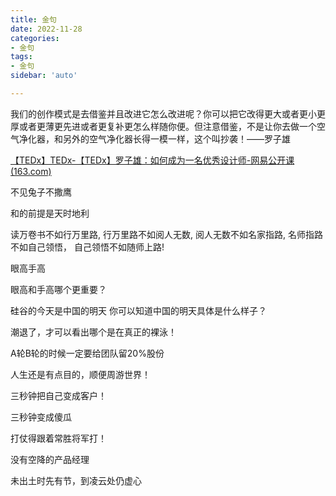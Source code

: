 ```yaml
---
title: 金句
date: 2022-11-28
categories:
- 金句
tags:
- 金句
sidebar: 'auto'

---
```


我们的创作模式是去借鉴并且改进它怎么改进呢？你可以把它改得更大或者更小更厚或者更薄更先进或者更复补更怎么样随你便。但注意借鉴，不是让你去做一个空气净化器，和另外的空气净化器长得一模一样，这个叫抄袭！——罗子雄

[【TEDx】TEDx-【TEDx】罗子雄：如何成为一名优秀设计师-网易公开课 (163.com)](https://open.163.com/newview/movie/free?pid=MATL76APV&mid=MATL8FCBM)

不见兔子不撒鹰

和的前提是天时地利

读万卷书不如行万里路,
行万里路不如阅人无数,
阅人无数不如名家指路,
名师指路不如自己领悟，
自己领悟不如随师上路!

眼高手高

眼高和手高哪个更重要？

硅谷的今天是中国的明天
你可以知道中国的明天具体是什么样子？

潮退了，才可以看出哪个是在真正的裸泳！

A轮B轮的时候一定要给团队留20%股份

人生还是有点目的，顺便周游世界！

三秒钟把自己变成客户！

三秒钟变成傻瓜

打仗得跟着常胜将军打！

没有空降的产品经理

未出土时先有节，到凌云处仍虚心